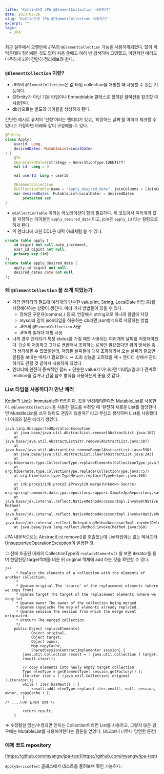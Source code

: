 ```yaml
---
title: "Kotlin으로 JPA @ElementCollection 사용하기"
date: 2023-02-26
slug: "Kotlin으로 JPA @ElementCollection 사용하기"
excerpt: ""
tags:
  - JPA 
---
```


최근 실무에서 오랜만에 JPA의  `@ElementCollection` 기능을 사용하게되었다. 많이 까먹은데다 정리해둔 것도 없어 처음 쓸때도 여러 번 검색하며 고민했고, 이런저런 에러도 마주하게 되어 간단히 정리해보려 한다. 

### `@ElementCollection` 이란?

- JPA의 `@ElementCollection`은 값 타입 collection을 매핑할 때 사용할 수 있는 기능이다.
- @Entity가 아닌 기본 타입이나 Embeddable 클래스로 정의된 컬렉션을 참조할 때 사용한다.
- db상으로는 별도의 테이블을 생성하게 된다.

간단한 예시로 유저의 ‘신청’이라는 엔티티가 있고, ‘희망하는 날짜’를 여러개 체크할 수 있다고 가정하면 아래와 같이 구성해볼 수 있다.

```kotlin
@Entity
class Apply(
    userId: Long,
    desiredDates: MutableList<LocalDate>
) {
    @Id
    @GeneratedValue(strategy = GenerationType.IDENTITY)
    val id: Long = 0

    val userId: Long = userId

    @ElementCollection
    @CollectionTable(name = "apply_desired_date", joinColumns = [JoinColumn(name = "apply_id")])
    var desiredDates: MutableList<LocalDate> = desiredDates
        protected set
}
```

- `@CollectionTable` 이라는 어노테이션이 함께 필요하다. 위 코드에서 여러개의 값을 저장하는 테이블은 `apply_desired_date` 이고, join은 `apply_id` 라는 컬럼으로 하게 된다.
- 위 엔티티에 대한 DDL은 대략 아래처럼 쓸 수 있다.

```sql
create table apply (
    id bigint not null auto_increment,
    user_id bigint not null,
    primary key (id)
);
create table apply_desired_date (
    apply_id bigint not null,
    desired_dates date not null
);
```

### 왜 `@ElementCollection` 을 쓰게 되었는가

- 가끔 엔티티의 필드에 여러개의 단순한 value(Int, String, LocalDate 타입 등)를 저장해야하는 상황이 생긴다. 여러 가지 방법들이 있을 수 있다.
    - 정해진 구분자(comma(,) 등)로 연결해서 string으로 하나의 컬럼에 저장
    - mysql과 같이 json타입을 허용하는 db라면 json형식으로 저장하는 방법
    - JPA의 `@ElementCollection` 사용
    - JPA의 일대다 매핑 사용
- 나의 경우 엔티티가 특정 status를 가질 때만 사용되는 여러개의 날짜를 저장해야했다. 단순히 저장하고 그대로 변환해서 조회하는 로직만 필요했다면 위의 방식을 좀더 생각해볼 수 있었을텐데, 저장된 날짜들에 대해 조회해와서 오늘 날짜와 같으면 알림을 보내는 배치가 필요했다. ⇒ 조회 성능을 고려했을 때 + 엔티티 상에서 관리하기도 편할 것 같아서 사용하게 되었다.
- 엔티티에 완전히 종속적인 필드 + 단순한 value가 아니라면 다대일/일대다 관계로 relation을 걸거나 간접 참조 방식을 사용하는게 좋을 것 같다.

### List 타입을 사용하다가 만난 에러

Kotlin의 List는 Immutable한 타입이다. 값을 변경해야한다면 MutableList를 사용한다. `@ElementCollection` 을 사용한 필드를 수정할 때 ‘완전히 새로운 List를 할당한다면 MutableList를 쓰지 않아도 괜찮지 않을까?’ 라고 무심코 생각하며 List를 사용했더니 아래와 같은 에러가 생겼다. 

```
java.lang.UnsupportedOperationException
	at java.base/java.util.AbstractList.remove(AbstractList.java:167)
	at java.base/java.util.AbstractList$Itr.remove(AbstractList.java:387)
	at java.base/java.util.AbstractList.removeRange(AbstractList.java:598)
	at java.base/java.util.AbstractList.clear(AbstractList.java:243)
	at org.hibernate.type.CollectionType.replaceElements(CollectionType.java:580)
	at org.hibernate.type.CollectionType.replace(CollectionType.java:757)
	at org.hibernate.type.TypeHelper.replace(TypeHelper.java:168)
	...
	at jdk.proxy3/jdk.proxy3.$Proxy110.merge(Unknown Source)
	at org.springframework.data.jpa.repository.support.SimpleJpaRepository.save(SimpleJpaRepository.java:669)
	at java.base/jdk.internal.reflect.NativeMethodAccessorImpl.invoke0(Native Method)
	at java.base/jdk.internal.reflect.NativeMethodAccessorImpl.invoke(NativeMethodAccessorImpl.java:77)
	at java.base/jdk.internal.reflect.DelegatingMethodAccessorImpl.invoke(DelegatingMethodAccessorImpl.java:43)
	at java.base/java.lang.reflect.Method.invoke(Method.java:568)
```

JPA 내부적으로는 AbstractList.remove()를 호출했는데 List타입에는 없는 메서드라 UnsupportedOperationException이 발생한 것.

그 전에 호출된 아래의 CollectionType의 `replaceElements()` 를 보면 iterator를 돌며 한땀한땀 target객체를 비운 뒤 original 객체에 add 하는 것을 확인할 수 있다. 

```
/**
	 * Replace the elements of a collection with the elements of another collection.
	 *
	 * @param original The 'source' of the replacement elements (where we copy from)
	 * @param target The target of the replacement elements (where we copy to)
	 * @param owner The owner of the collection being merged
	 * @param copyCache The map of elements already replaced.
	 * @param session The session from which the merge event originated.
	 * @return The merged collection.
	 */
	public Object replaceElements(
			Object original,
			Object target,
			Object owner,
			Map copyCache,
			SharedSessionContractImplementor session) {
		java.util.Collection result = ( java.util.Collection ) target;
		result.clear();

		// copy elements into newly empty target collection
		Type elemType = getElementType( session.getFactory() );
		Iterator iter = ( (java.util.Collection) original ).iterator();
		while ( iter.hasNext() ) {
			result.add( elemType.replace( iter.next(), null, session, owner, copyCache ) );
		}
/* ....너무 길어서 생략 */

		return result;
	}
```

⇒ 수정될일 없는/수정되면 안되는 Collection이라면 List를 사용하고, 그렇지 않은 경우에는 MutableList를 사용해야한다는 결론을 얻었다. (쓰고보니 너무나 당연한 문장)

### 예제 코드 repository

[https://github.com/myangw/jpa-test](https://github.com/myangw/jpa-test)

`ApplyServiceTest` 클래스에서 테스트를 돌려보며 확인 가능하다.